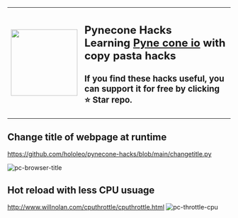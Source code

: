<table style="margin-left: auto; margin-right: auto;">
    <tr>
    <td><img style="float: right;" width="150" height="150" src="https://user-images.githubusercontent.com/11970940/212559727-e9411220-a89f-4119-b645-1df222d54876.png"></td>   <td><h2>Pynecone Hacks <br>Learning <a href="https://pynecone.io/"> Pyne cone io</a> with copy pasta hacks</h2><h3>If you find these hacks useful, you can support it for free by clicking ⭐ Star repo.</h3></td></tr>
  </table> 

## Change title of webpage at runtime
https://github.com/hololeo/pynecone-hacks/blob/main/changetitle.py

![pc-browser-title](https://user-images.githubusercontent.com/11970940/212558381-bd8504fd-c83a-4ab7-87d9-edb6a3e2afc8.gif)

## Hot reload with less CPU usuage
http://www.willnolan.com/cputhrottle/cputhrottle.html 
![pc-throttle-cpu](https://user-images.githubusercontent.com/11970940/212562836-aa28e975-aab6-4aa1-84c5-0460c299de02.gif)
